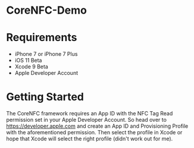 # CoreNFC-Demo

# Requirements

* iPhone 7 or iPhone 7 Plus
* iOS 11 Beta
* Xcode 9 Beta
* Apple Developer Account

# Getting Started

The CoreNFC framework requires an App ID with the NFC Tag Read permission set in your Apple Developer Account. So head over to https://developer.apple.com and create an App ID and Provisioning Profile with the aforementioned permission. Then select the profile in Xcode or hope that Xcode will select the right profile (didn't work out for me).
